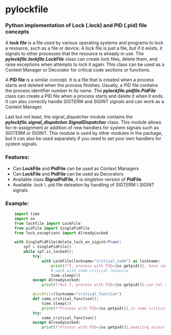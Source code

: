 # pylockfile
### Python implementation of Lock (.lock) and PID (.pid) file concepts

A <b>lock file</b> is a file used by various operating systems and programs to lock a resource, such as a file or device. A lock file is just a file, but if it exists, it signals to other processes that the resource is already in use. The <b><i>pylockfile.lockfile.LockFile</i></b> class can create lock files, delete them, and raise exceptions when attempts to lock it again. This class can be used as a Context Manager or Decorator for critical code sections or functions.

A <b>PID file</b> is a similar concept. It is a file that is created when a process starts and deleted when the process finishes. Usually, a PID file contains the process identifier number in its name. The <b><i>pylockfile.pidfile.PidFile</i></b> class can create a PID file when a process starts and delete it when it ends. It can also correctly handle SIGTERM and SIGINT signals and can work as a Context Manager.

Last but not least, the signal_dispatcher module contains the <b><i>pylockfile.signal_dispatcher.SignalDispatcher</i></b> class. This module allows for re-assignment or addition of new handlers for system signals such as SIGTERM or SIGINT. This module is used by other modules in the package, but it can also be used separately if you need to set your own handlers for system signals.

### Features:

* Can <b>LockFile</b> and <b>PidFile</b> can be used as Context Managers 
* Can <b>LockFile</b> and <b>PidFile</b> can be used as Decorators
* Available class <b>SignalPidFile</b>, it is singleton version of <b>PidFile</b>
* Available .lock \\ .pid file deleation by handling of SIGTERM \ SIGINT signals

### Example:

```python
    import time
    import os
    from lockfile import LockFile
    from pidfile import SinglePidFile
    from lock_exceptions import AlreadyLocked

    with SinglePidFile(delete_lock_on_sigint=True):
        spf = SinglePidFile()
        while spf.is_locked():
            try:
                with LockFile(lockname="critical_code") as lockname:
                    print(f"I, process with PID={os.getpid()}, have caught this very critical resource")
                    # work with some critical resource
                    time.sleep(5)
            except AlreadyLocked:
                print(f"But I, process with PID={os.getpid()},can not caught this very critical resource")

            @LockFile(lockname="critical_function")
            def some_critical_function():
                time.sleep(3)
                print(f"Process with PID={os.getpid()},in some critical function")
            try:
                some_critical_function()
            except AlreadyLocked:
                print(f"Process with PID={os.getpid()},awaiting access to some critical function")
```
